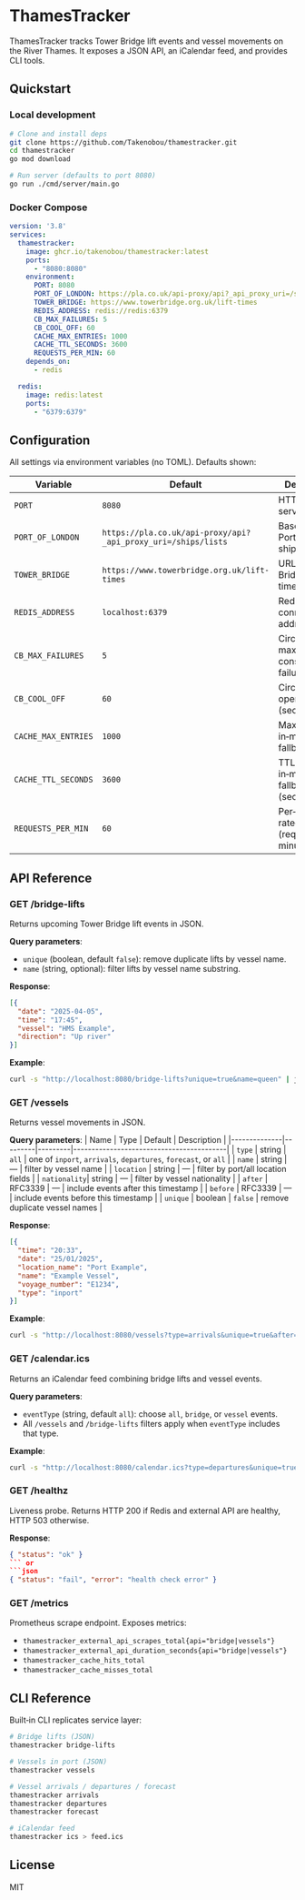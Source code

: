 # ThamesTracker

ThamesTracker tracks Tower Bridge lift events and vessel movements on the River Thames. It exposes a JSON API, an iCalendar feed, and provides CLI tools.

## Quickstart
### Local development
```bash
# Clone and install deps
git clone https://github.com/Takenobou/thamestracker.git
cd thamestracker
go mod download

# Run server (defaults to port 8080)
go run ./cmd/server/main.go
```

### Docker Compose
```yaml
version: '3.8'
services:
  thamestracker:
    image: ghcr.io/takenobou/thamestracker:latest
    ports:
      - "8080:8080"
    environment:
      PORT: 8080
      PORT_OF_LONDON: https://pla.co.uk/api-proxy/api?_api_proxy_uri=/ships/lists
      TOWER_BRIDGE: https://www.towerbridge.org.uk/lift-times
      REDIS_ADDRESS: redis://redis:6379
      CB_MAX_FAILURES: 5
      CB_COOL_OFF: 60
      CACHE_MAX_ENTRIES: 1000
      CACHE_TTL_SECONDS: 3600
      REQUESTS_PER_MIN: 60
    depends_on:
      - redis

  redis:
    image: redis:latest
    ports:
      - "6379:6379"
```

## Configuration
All settings via environment variables (no TOML). Defaults shown:

| Variable           | Default                                                         | Description                                    |
|--------------------|-----------------------------------------------------------------|------------------------------------------------|
| `PORT`             | `8080`                                                          | HTTP port for server                           |
| `PORT_OF_LONDON`   | `https://pla.co.uk/api-proxy/api?_api_proxy_uri=/ships/lists`   | Base URL for Port of London ship API           |
| `TOWER_BRIDGE`     | `https://www.towerbridge.org.uk/lift-times`                     | URL for Tower Bridge lift times page           |
| `REDIS_ADDRESS`    | `localhost:6379`                                                | Redis connection address                       |
| `CB_MAX_FAILURES`  | `5`                                                             | Circuit‑breaker max consecutive failures       |
| `CB_COOL_OFF`      | `60`                                                            | Circuit‑breaker open timeout (sec)             |
| `CACHE_MAX_ENTRIES`| `1000`                                                          | Max entries in in‑memory fallback cache        |
| `CACHE_TTL_SECONDS`| `3600`                                                          | TTL for in‑memory fallback cache (sec)         |
| `REQUESTS_PER_MIN` | `60`                                                            | Per‑IP rate‑limit (requests per minute)        |

## API Reference

### GET /bridge-lifts
Returns upcoming Tower Bridge lift events in JSON.

**Query parameters**:
- `unique` (boolean, default `false`): remove duplicate lifts by vessel name.
- `name` (string, optional): filter lifts by vessel name substring.

**Response**:
```json
[{
  "date": "2025-04-05",
  "time": "17:45",
  "vessel": "HMS Example",
  "direction": "Up river"
}]
```

**Example**:
```bash
curl -s "http://localhost:8080/bridge-lifts?unique=true&name=queen" | jq .
```

### GET /vessels
Returns vessel movements in JSON.

**Query parameters**:
| Name         | Type    | Default | Description                              |
|--------------|---------|---------|------------------------------------------|
| `type`       | string  | `all`   | one of `inport`, `arrivals`, `departures`, `forecast`, or `all` |
| `name`       | string  | —       | filter by vessel name                    |
| `location`   | string  | —       | filter by port/all location fields       |
| `nationality`| string  | —       | filter by vessel nationality             |
| `after`      | RFC3339 | —       | include events after this timestamp      |
| `before`     | RFC3339 | —       | include events before this timestamp     |
| `unique`     | boolean | `false` | remove duplicate vessel names            |

**Response**:
```json
[{
  "time": "20:33",
  "date": "25/01/2025",
  "location_name": "Port Example",
  "name": "Example Vessel",
  "voyage_number": "E1234",
  "type": "inport"
}]
```

**Example**:
```bash
curl -s "http://localhost:8080/vessels?type=arrivals&unique=true&after=2025-04-01T00:00:00Z" | jq .
```

### GET /calendar.ics
Returns an iCalendar feed combining bridge lifts and vessel events.

**Query parameters**:
- `eventType` (string, default `all`): choose `all`, `bridge`, or `vessel` events.
- All `/vessels` and `/bridge-lifts` filters apply when `eventType` includes that type.

**Example**:
```bash
curl -s "http://localhost:8080/calendar.ics?type=departures&unique=true" > feed.ics
```

### GET /healthz
Liveness probe. Returns HTTP 200 if Redis and external API are healthy, HTTP 503 otherwise.

**Response**:
```json
{ "status": "ok" }
``` or 
```json
{ "status": "fail", "error": "health check error" }
```

### GET /metrics
Prometheus scrape endpoint. Exposes metrics:
- `thamestracker_external_api_scrapes_total{api="bridge|vessels"}`
- `thamestracker_external_api_duration_seconds{api="bridge|vessels"}`
- `thamestracker_cache_hits_total`
- `thamestracker_cache_misses_total`

## CLI Reference
Built‑in CLI replicates service layer:
```bash
# Bridge lifts (JSON)
thamestracker bridge-lifts

# Vessels in port (JSON)
thamestracker vessels

# Vessel arrivals / departures / forecast
thamestracker arrivals
thamestracker departures
thamestracker forecast

# iCalendar feed
thamestracker ics > feed.ics
```

## License
MIT
